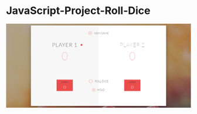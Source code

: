 # JavaScript-Project-Roll-Dice

![user interface](https://github.com/shibajyotidebbarma/JavaScript-Project-Roll-Dice/blob/master/ui.png "Project UI")
